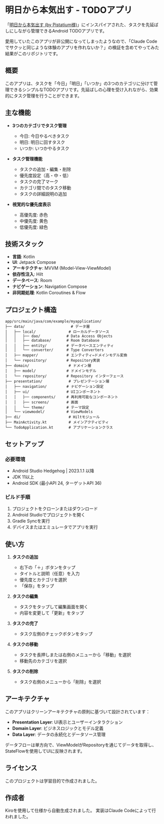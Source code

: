 # 明日から本気出す - TODOアプリ

「[明日から本気出す (by Pistatium様)](https://www.amazon.co.jp/Pistatium-%E6%98%8E%E6%97%A5%E3%81%8B%E3%82%89%E6%9C%AC%E6%B0%97%E5%87%BA%E3%81%99/dp/B017UHX0LQ)」にインスパイアされた、タスクを先延ばしにしながら管理できるAndroid TODOアプリです。

愛用していたこのアプリが非公開になってしまったようなので、「Claude Codeでサクッと同じような体験のアプリを作れないか？」の検証を含めてやってみた結果がこのリポジトリです。

## 概要

このアプリは、タスクを「今日」「明日」「いつか」の3つのカテゴリに分けて管理できるシンプルなTODOアプリです。先延ばしの心理を受け入れながら、効果的にタスク管理を行うことができます。

## 主な機能

- **3つのカテゴリでタスク管理**
  - 今日: 今日やるべきタスク
  - 明日: 明日に回すタスク
  - いつか: いつかやるタスク

- **タスク管理機能**
  - タスクの追加・編集・削除
  - 優先度設定（高・中・低）
  - タスクの完了マーク
  - カテゴリ間でのタスク移動
  - タスクの詳細説明の追加

- **視覚的な優先度表示**
  - 高優先度: 赤色
  - 中優先度: 黄色
  - 低優先度: 緑色

## 技術スタック

- **言語**: Kotlin
- **UI**: Jetpack Compose
- **アーキテクチャ**: MVVM (Model-View-ViewModel)
- **依存性注入**: Hilt
- **データベース**: Room
- **ナビゲーション**: Navigation Compose
- **非同期処理**: Kotlin Coroutines & Flow

## プロジェクト構造

```
app/src/main/java/com/example/myapplication/
├── data/                     # データ層
│   ├── local/               # ローカルデータソース
│   │   ├── dao/            # Data Access Objects
│   │   ├── database/       # Room Database
│   │   ├── entity/         # データベースエンティティ
│   │   └── converter/      # Type Converters
│   ├── mapper/             # エンティティ⇔ドメインモデル変換
│   └── repository/         # Repository実装
├── domain/                  # ドメイン層
│   ├── model/              # ドメインモデル
│   └── repository/         # Repository インターフェース
├── presentation/            # プレゼンテーション層
│   ├── navigation/         # ナビゲーション設定
│   ├── ui/                 # UIコンポーネント
│   │   ├── components/     # 再利用可能なコンポーネント
│   │   ├── screens/        # 画面
│   │   └── theme/          # テーマ設定
│   └── viewmodel/          # ViewModels
├── di/                      # Hiltモジュール
├── MainActivity.kt          # メインアクティビティ
└── TodoApplication.kt       # アプリケーションクラス
```

## セットアップ

### 必要環境

- Android Studio Hedgehog | 2023.1.1 以降
- JDK 11以上
- Android SDK (最小API 24, ターゲットAPI 36)

### ビルド手順

1. プロジェクトをクローンまたはダウンロード
2. Android Studioでプロジェクトを開く
3. Gradle Syncを実行
4. デバイスまたはエミュレータでアプリを実行

## 使い方

1. **タスクの追加**
   - 右下の「＋」ボタンをタップ
   - タイトルと説明（任意）を入力
   - 優先度とカテゴリを選択
   - 「保存」をタップ

2. **タスクの編集**
   - タスクをタップして編集画面を開く
   - 内容を変更して「更新」をタップ

3. **タスクの完了**
   - タスク左側のチェックボタンをタップ

4. **タスクの移動**
   - タスクを長押しまたは右側のメニューから「移動」を選択
   - 移動先のカテゴリを選択

5. **タスクの削除**
   - タスク右側のメニューから「削除」を選択

## アーキテクチャ

このアプリはクリーンアーキテクチャの原則に基づいて設計されています：

- **Presentation Layer**: UI表示とユーザーインタラクション
- **Domain Layer**: ビジネスロジックとモデル定義
- **Data Layer**: データの永続化とデータソース管理

データフローは単方向で、ViewModelがRepositoryを通じてデータを取得し、StateFlowを使用してUIに反映されます。

## ライセンス

このプロジェクトは学習目的で作成されました。

## 作成者

Kiroを使用して仕様から自動生成されました。
実装はClaude Codeによって行われました。